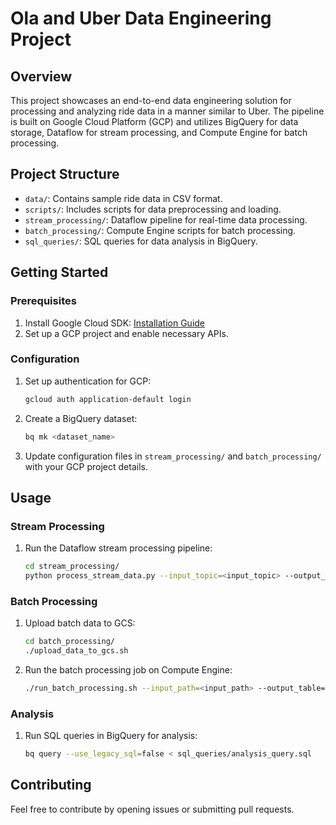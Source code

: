 
# Ola and Uber Data Engineering Project

## Overview

This project showcases an end-to-end data engineering solution for processing and analyzing ride data in a manner similar to Uber. The pipeline is built on Google Cloud Platform (GCP) and utilizes BigQuery for data storage, Dataflow for stream processing, and Compute Engine for batch processing.

## Project Structure

- `data/`: Contains sample ride data in CSV format.
- `scripts/`: Includes scripts for data preprocessing and loading.
- `stream_processing/`: Dataflow pipeline for real-time data processing.
- `batch_processing/`: Compute Engine scripts for batch processing.
- `sql_queries/`: SQL queries for data analysis in BigQuery.

## Getting Started

### Prerequisites

1. Install Google Cloud SDK: [Installation Guide](https://cloud.google.com/sdk/docs/install)
2. Set up a GCP project and enable necessary APIs.

### Configuration

1. Set up authentication for GCP:
   ```bash
   gcloud auth application-default login
   ```

2. Create a BigQuery dataset:
   ```bash
   bq mk <dataset_name>
   ```

3. Update configuration files in `stream_processing/` and `batch_processing/` with your GCP project details.

## Usage

### Stream Processing

1. Run the Dataflow stream processing pipeline:
   ```bash
   cd stream_processing/
   python process_stream_data.py --input_topic=<input_topic> --output_table=<output_table>
   ```

### Batch Processing

1. Upload batch data to GCS:
   ```bash
   cd batch_processing/
   ./upload_data_to_gcs.sh
   ```

2. Run the batch processing job on Compute Engine:
   ```bash
   ./run_batch_processing.sh --input_path=<input_path> --output_table=<output_table>
   ```

### Analysis

1. Run SQL queries in BigQuery for analysis:
   ```bash
   bq query --use_legacy_sql=false < sql_queries/analysis_query.sql
   ```

## Contributing

Feel free to contribute by opening issues or submitting pull requests.
